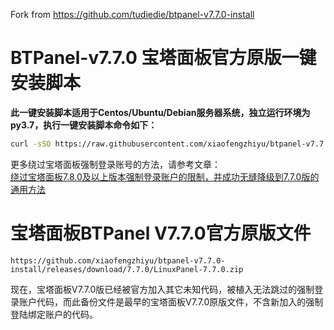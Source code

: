 Fork from https://github.com/tudiedie/btpanel-v7.7.0-install

# BTPanel-v7.7.0 宝塔面板官方原版一键安装脚本

**此一键安装脚本适用于Centos/Ubuntu/Debian服务器系统，独立运行环境为py3.7，执行一键安装脚本命令如下：**

```Bash
curl -sSO https://raw.githubusercontent.com/xiaofengzhiyu/btpanel-v7.7.0-install/main/install/install_panel.sh && bash install_panel.sh
```

更多绕过宝塔面板强制登录账号的方法，请参考文章：    
[绕过宝塔面板7.8.0及以上版本强制登录账户的限制，并成功无缝降级到7.7.0版的通用方法](https://www.tudiedie.com/bypass-the-forced-login-of-bt-7-8-0-and-downgrade-to-bt-7-7-0.html)    
    
    
    
    
    
# 宝塔面板BTPanel V7.7.0官方原版文件
```
https://github.com/xiaofengzhiyu/btpanel-v7.7.0-install/releases/download/7.7.0/LinuxPanel-7.7.0.zip
```

现在，宝塔面板V7.7.0版已经被官方加入其它未知代码，被植入无法跳过的强制登录账户代码，而此备份文件是最早的宝塔面板V7.7.0原版文件，不含新加入的强制登陆绑定账户的代码。
